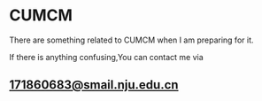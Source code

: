 # CUMCM
There are something related to CUMCM when I am preparing for it.

If there is anything confusing,You can contact me via

## 171860683@smail.nju.edu.cn
